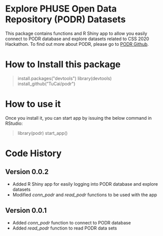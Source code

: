 # Explore PHUSE Open Data Repository (PODR) Datasets
This package contains functions and R Shiny app to allow you easily connect 
to PODR database and explore datasets related to CSS 2020 Hackathon.
To find out more about PODR, please go to [PODR Github](https://github.com/phuse-org/PODR).

# How to Install this package

> install.packages("devtools")
  library(devtools)
  install_github(”TuCai/podr")

# How to use it

Once you install it, you can start app by issuing the below command in RStudio:  

> library(podr)
  start_app()


# Code History
## Version 0.0.2
* Added R Shiny app for easily logging into PODR database and explore datasets
* Modified *conn_podr* and *read_podr* functions to be used with the app

## Version 0.0.1
* Added *conn_podr* function to connect to PODR database
* Added *read_podr* function to read PODR data sets
